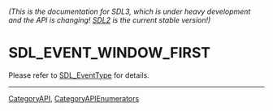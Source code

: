 ###### (This is the documentation for SDL3, which is under heavy development and the API is changing! [SDL2](https://wiki.libsdl.org/SDL2/) is the current stable version!)
# SDL_EVENT_WINDOW_FIRST

Please refer to [SDL_EventType](SDL_EventType) for details.

----
[CategoryAPI](CategoryAPI), [CategoryAPIEnumerators](CategoryAPIEnumerators)

